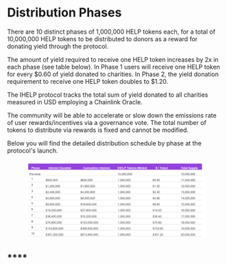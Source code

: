 # Distribution Phases

There are 10 distinct phases of 1,000,000 HELP tokens each, for a total of 10,000,000 HELP tokens to be distributed to donors as a reward for donating yield through the protocol.&#x20;

The amount of yield required to receive one HELP token increases by 2x in each phase (see table below). In Phase 1 users will receive one HELP token for every $0.60 of yield donated to charities. In Phase 2, the yield donation requirement to receive one HELP token doubles to $1.20.

The IHELP protocol tracks the total sum of yield donated to all charities measured in USD employing a Chainlink Oracle.

&#x20;The community will be able to accelerate or slow down the emissions rate of user rewards/incentives via a governance vote. The total number of tokens to distribute via rewards is fixed and cannot be modified.

Below you will find the detailed distribution schedule by phase at the protocol's launch.



<figure><img src="../.gitbook/assets/DistributionPhases (2).png" alt=""><figcaption></figcaption></figure>

## ****
